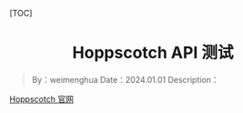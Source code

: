 [TOC]

<h1 align="center">Hoppscotch API 测试</h1>

> By：weimenghua
> Date：2024.01.01
> Description：

[Hoppscotch 官网](https://hoppscotch.io/)